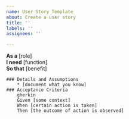 ```yaml
---
name: User Story Template
about: Create a user story
title: ''
labels: ''
assignees: ''

---
```


**As a** [role]  
    **I need** [function]  
    **So that** [benefit]  
          
    ### Details and Assumptions
        * [document what you know]      
    ### Acceptance Criteria     
        gherkin 
        Given [some context]
        When [certain action is taken]
        Then [the outcome of action is observed]
